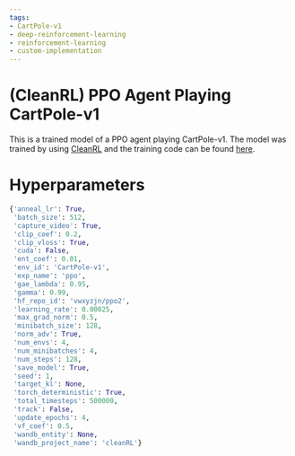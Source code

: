```yaml
---
tags:
- CartPole-v1
- deep-reinforcement-learning
- reinforcement-learning
- custom-implementation
---
```


# (CleanRL) **PPO** Agent Playing **CartPole-v1**

This is a trained model of a PPO agent playing CartPole-v1.
The model was trained by using [CleanRL](https://github.com/vwxyzjn/cleanrl) and the training code can be
found [here](https://github.com/vwxyzjn/cleanrl/blob/master/cleanrl/ppo.py).


# Hyperparameters
```python
{'anneal_lr': True,
 'batch_size': 512,
 'capture_video': True,
 'clip_coef': 0.2,
 'clip_vloss': True,
 'cuda': False,
 'ent_coef': 0.01,
 'env_id': 'CartPole-v1',
 'exp_name': 'ppo',
 'gae_lambda': 0.95,
 'gamma': 0.99,
 'hf_repo_id': 'vwxyzjn/ppo2',
 'learning_rate': 0.00025,
 'max_grad_norm': 0.5,
 'minibatch_size': 128,
 'norm_adv': True,
 'num_envs': 4,
 'num_minibatches': 4,
 'num_steps': 128,
 'save_model': True,
 'seed': 1,
 'target_kl': None,
 'torch_deterministic': True,
 'total_timesteps': 500000,
 'track': False,
 'update_epochs': 4,
 'vf_coef': 0.5,
 'wandb_entity': None,
 'wandb_project_name': 'cleanRL'}
```
    